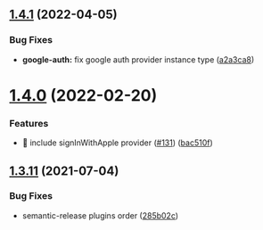 ## [1.4.1](https://github.com/armand1m/react-with-firebase-auth/compare/v1.4.0...v1.4.1) (2022-04-05)


### Bug Fixes

* **google-auth:** fix google auth provider instance type ([a2a3ca8](https://github.com/armand1m/react-with-firebase-auth/commit/a2a3ca8effcd72d100062ce81ffc8195fbfa33b9))

# [1.4.0](https://github.com/armand1m/react-with-firebase-auth/compare/v1.3.11...v1.4.0) (2022-02-20)


### Features

* 🎸 include signInWithApple provider ([#131](https://github.com/armand1m/react-with-firebase-auth/issues/131)) ([bac510f](https://github.com/armand1m/react-with-firebase-auth/commit/bac510f6f2cac58aabb1b85f7e73a5355b9185a2))

## [1.3.11](https://github.com/armand1m/react-with-firebase-auth/compare/v1.3.10...v1.3.11) (2021-07-04)


### Bug Fixes

* semantic-release plugins order ([285b02c](https://github.com/armand1m/react-with-firebase-auth/commit/285b02ce4702fade5ad377d69e07067bde9edd1b))

